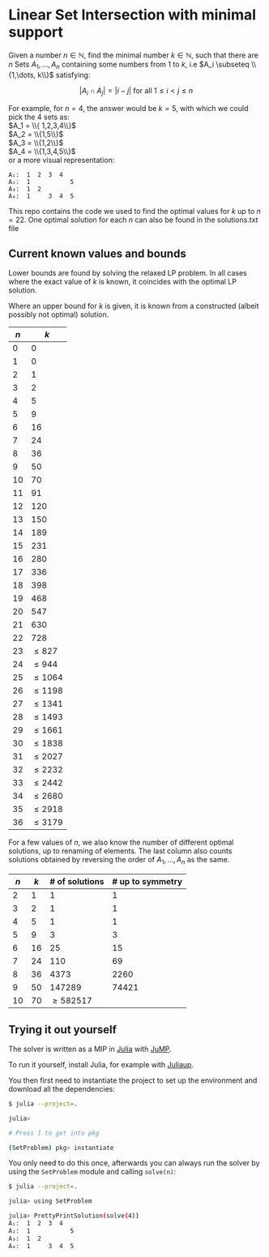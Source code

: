 # Linear Set Intersection with minimal support

Given a number $n \in ℕ$, find the minimal number $k \in ℕ$, such that there are $n$ Sets $A_{1}, \dots, A_{n}$ containing some numbers from $1$ to $k$, i.e $A_i \subseteq \\{1,\dots, k\\}$ satisfying:

$$ | A_i \cap A_j | = |i - j| \text{ for all } 1 \leq i < j \leq n$$

For example, for $n = 4$, the answer would be $k = 5$, with which we could pick the $4$ sets as:  
$A_1 = \\{ 1,2,3,4\\}$  
$A_2 = \\{1,5\\}$  
$A_3 = \\{1,2\\}$  
$A_4 = \\{1,3,4,5\\}$  
or a more visual representation:

```raw
A₁:  1  2  3  4
A₂:  1           5
A₃:  1  2
A₄:  1     3  4  5
```

This repo contains the code we used to find the optimal values for $k$ up to $n=22$. One optimal solution for each $n$ can also be found in the solutions.txt file

## Current known values and bounds

Lower bounds are found by solving the relaxed LP problem. In all cases where the exact value of $k$ is known, it coincides with the optimal LP solution.

Where an upper bound for $k$ is given, it is known from a constructed (albeit possibly not optimal) solution.

| $n$  | $k$        |
| ---- | ---------- |
| $0$  | $0$        |
| $1$  | $0$        |
| $2$  | $1$        |
| $3$  | $2$        |
| $4$  | $5$        |
| $5$  | $9$        |
| $6$  | $16$       |
| $7$  | $24$       |
| $8$  | $36$       |
| $9$  | $50$       |
| $10$ | $70$       |
| $11$ | $91$       |
| $12$ | $120$      |
| $13$ | $150$      |
| $14$ | $189$      |
| $15$ | $231$      |
| $16$ | $280$      |
| $17$ | $336$      |
| $18$ | $398$      |
| $19$ | $468$      |
| $20$ | $547$      |
| $21$ | $630$      |
| $22$ | $728$      |
| $23$ | $\le 827$  |
| $24$ | $\le 944$  |
| $25$ | $\le 1064$ |
| $26$ | $\le 1198$ |
| $27$ | $\le 1341$ |
| $28$ | $\le 1493$ |
| $29$ | $\le 1661$ |
| $30$ | $\le 1838$ |
| $31$ | $\le 2027$ |
| $32$ | $\le 2232$ |
| $33$ | $\le 2442$ |
| $34$ | $\le 2680$ |
| $35$ | $\le 2918$ |
| $36$ | $\le 3179$ |

For a few values of $n$, we also know the number of different optimal solutions, up to renaming of elements. The last column also counts solutions obtained by reversing the order of $A_{1}, \dots, A_{n}$ as the same.

| $n$  | $k$        | # of solutions | # up to symmetry |
| ---- | ---------- | -------------- | ---------------- |
| $2$  | $1$        | $1$            | $1$              |
| $3$  | $2$        | $1$            | $1$              |
| $4$  | $5$        | $1$            | $1$              |
| $5$  | $9$        | $3$            | $3$              |
| $6$  | $16$       | $25$           | $15$             |
| $7$  | $24$       | $110$          | $69$             |
| $8$  | $36$       | $4373$         | $2260$           |
| $9$  | $50$       | $147289$       | $74421$          |
| $10$ | $70$       | $\ge 582517$   |

## Trying it out yourself

The solver is written as a MIP in [Julia](https://julialang.org/) with [JuMP](https://jump.dev/).

To run it yourself, install Julia, for example with [Juliaup](https://github.com/JuliaLang/juliaup).

You then first need to instantiate the project to set up the environment and download all the dependencies:

```bash
$ julia --project=.

julia>

# Press ] to get into pkg

(SetProblem) pkg> instantiate
```

You only need to do this once, afterwards you can always run the solver by using the `SetProblem` module and calling `solve(n)`:

```bash
$ julia --project=.

julia> using SetProblem

julia> PrettyPrintSolution(solve(4))
A₁:  1  2  3  4
A₂:  1           5
A₃:  1  2
A₄:  1     3  4  5
```
